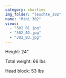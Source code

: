 ```yaml
---
category: shorties
img_folder: "leuchte_302"
name: "Mini 302"
views: 
  - "302_01.jpg"
  - "302_02.jpg"
  - "302_03.jpg"
---
```

	
Height: 24"

Total weight: 66 lbs

Head block: 53 lbs